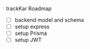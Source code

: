 trackKar Roadmap

- [ ] backend model and schema
- [ ] setup express
- [ ] setup Prisma
- [ ] setup JWT
